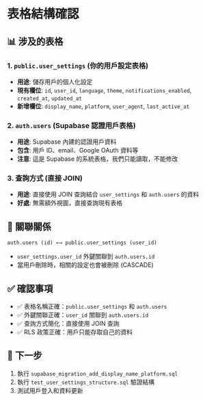 # 表格結構確認

## 📊 涉及的表格

### 1. `public.user_settings` (你的用戶設定表格)

- **用途**: 儲存用戶的個人化設定
- **現有欄位**: `id`, `user_id`, `language`, `theme`, `notifications_enabled`, `created_at`, `updated_at`
- **新增欄位**: `display_name`, `platform`, `user_agent`, `last_active_at`

### 2. `auth.users` (Supabase 認證用戶表格)

- **用途**: Supabase 內建的認證用戶資料
- **包含**: 用戶 ID、email、Google OAuth 資料等
- **注意**: 這是 Supabase 的系統表格，我們只能讀取，不能修改

### 3. 查詢方式 (直接 JOIN)

- **用途**: 直接使用 JOIN 查詢結合 `user_settings` 和 `auth.users` 的資料
- **好處**: 無需額外視圖，直接查詢現有表格

## 🔗 關聯關係

```
auth.users (id) ←→ public.user_settings (user_id)
```

- `user_settings.user_id` 外鍵關聯到 `auth.users.id`
- 當用戶刪除時，相關的設定也會被刪除 (CASCADE)

## ✅ 確認事項

- ✅ 表格名稱正確：`public.user_settings` 和 `auth.users`
- ✅ 外鍵關聯正確：`user_id` 關聯到 `auth.users.id`
- ✅ 查詢方式簡化：直接使用 JOIN 查詢
- ✅ RLS 政策正確：用戶只能存取自己的資料

## 🚀 下一步

1. 執行 `supabase_migration_add_display_name_platform.sql`
2. 執行 `test_user_settings_structure.sql` 驗證結構
3. 測試用戶登入和資料更新
